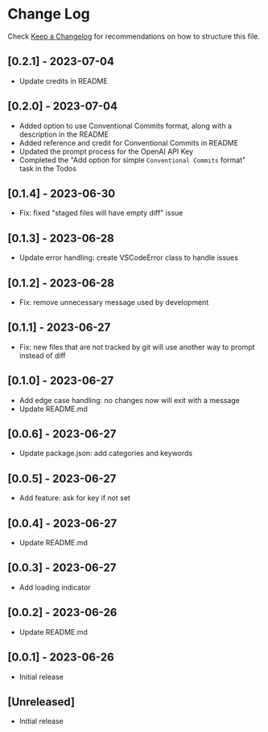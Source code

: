 # Change Log

Check [Keep a Changelog](http://keepachangelog.com/) for recommendations on how to structure this file.

## [0.2.1] - 2023-07-04

- Update credits in README

## [0.2.0] - 2023-07-04

- Added option to use Conventional Commits format, along with a description in the README
- Added reference and credit for Conventional Commits in README
- Updated the prompt process for the OpenAI API Key 
- Completed the "Add option for simple `Conventional Commits` format" task in the Todos

## [0.1.4] - 2023-06-30

- Fix: fixed "staged files will have empty diff" issue

## [0.1.3] - 2023-06-28

- Update error handling: create VSCodeError class to handle issues

## [0.1.2] - 2023-06-28

- Fix: remove unnecessary message used by development

## [0.1.1] - 2023-06-27

- Fix: new files that are not tracked by git will use another way to prompt instead of diff

## [0.1.0] - 2023-06-27

- Add edge case handling: no changes now will exit with a message
- Update README.md

## [0.0.6] - 2023-06-27

- Update package.json: add categories and keywords

## [0.0.5] - 2023-06-27

- Add feature: ask for key if not set

## [0.0.4] - 2023-06-27

- Update README.md

## [0.0.3] - 2023-06-27

- Add loading indicator

## [0.0.2] - 2023-06-26

- Update README.md

## [0.0.1] - 2023-06-26

- Initial release

## [Unreleased]

- Initial release
